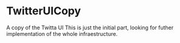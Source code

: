 # TwitterUICopy
A copy of the Twitta UI
This is just the initial part, looking for futher implementation of the whole infraestructure.
